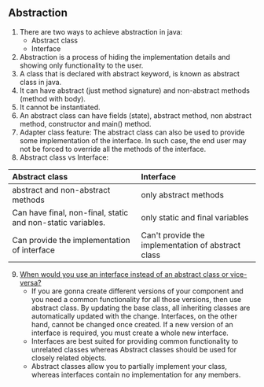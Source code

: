 ## Abstraction 

1. There are two ways to achieve abstraction in java:
	* Abstract class
	* Interface
2. Abstraction is a process of hiding the implementation details and showing only functionality to the user.
3. A class that is declared with abstract keyword, is known as abstract class in java. 
4. It can have abstract (just method signature) and non-abstract methods (method with body).
5. It cannot be instantiated.
6. An abstract class can have fields (state), abstract method, non abstract method, constructor and main() method.
7. Adapter class feature: The abstract class can also be used to provide some implementation of the interface. In such case, the end user may not be forced to override all the methods of the interface.
8. Abstract class vs Interface:

| Abstract class        | Interface           | 
| :------------- |:-------------|
| abstract and non-abstract methods     | only abstract methods | 
| Can have final, non-final, static and non-static variables.      | only static and final variables      |  
| Can provide the implementation of interface | Can't provide the implementation of abstract class      | 

9. [When would you use an interface instead of an abstract class or vice-versa?](https://msdn.microsoft.com/en-us/library/scsyfw1d%28v=vs.71%29.aspx?f=255&MSPPError=-2147217396)
	* If you are gonna create different versions of your component and you need a common functionality for all those versions, then use abstract class. By updating the base class, all inheriting classes are automatically updated with the change. Interfaces, on the other hand, cannot be changed once created. If a new version of an interface is required, you must create a whole new interface.
	* Interfaces are best suited for providing common functionality to unrelated classes whereas Abstract classes should be used for closely related objects. 
	* Abstract classes allow you to partially implement your class, whereas interfaces contain no implementation for any members. 
